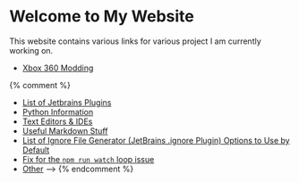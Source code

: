 # Welcome to My Website

This website contains various links for various project I am currently working on.

* [Xbox 360 Modding](xbox360Modding.md)

{% comment %}
* [List of Jetbrains Plugins](jetbrainsPlugins.md)
* [Python Information](pythonStuff.md)
* [Text Editors & IDEs](textEditorsAndIdes.md)
* [Useful Markdown Stuff](usefulMarkdownStuff.md)
* [List of Ignore File Generator (JetBrains .ignore Plugin) Options to Use by Default](ignoreFileGeneratorList.md)
* [Fix for the `npm run watch` loop issue](saasFixedWatchLoop.md)
* [Other](other.md) -->
{% endcomment %}
